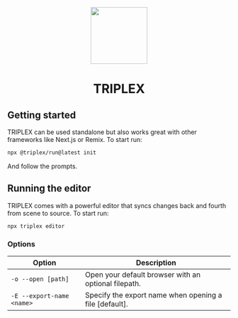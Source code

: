 <p align="center">
  <a href="#">
    <picture>
      <image width="128" height="128" src="https://user-images.githubusercontent.com/6801309/220534156-eb195365-a438-4233-b83c-a5463c57b1e9.png" />
    </picture>
  </a>
  <h1 align="center"><strong>TRIPLEX</strong></h1>
</p>

## Getting started

TRIPLEX can be used standalone but also works great with other frameworks like Next.js or Remix.
To start run:

```sh
npx @triplex/run@latest init
```

And follow the prompts.

## Running the editor

TRIPLEX comes with a powerful editor that syncs changes back and fourth from scene to source.
To start run:

```sh
npx triplex editor
```

### Options

| Option                    | Description                                            |
| ------------------------- | ------------------------------------------------------ |
| `-o --open [path]`        | Open your default browser with an optional filepath.   |
| `-E --export-name <name>` | Specify the export name when opening a file [default]. |
